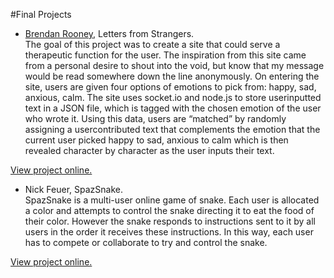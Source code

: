 #Final Projects

* [Brendan Rooney](http://www.brendan-rooney.com/), Letters from Strangers.   
The goal of this project was to create a site that could serve a therapeutic function for the user. The inspiration from this site came from a personal desire to shout into the void, but know that my message would be read somewhere down the line anonymously. On entering the site, users are given four options of emotions to pick from: happy, sad, anxious, calm. The site uses socket.io and node.js to store userinputted text in a JSON file, which is tagged with the chosen emotion of the user who wrote it. Using this data, users are “matched” by randomly assigning a usercontributed text that complements the emotion that the current user picked happy to sad, anxious to calm which is then revealed character by character as the user inputs their text.

[View project online.](https://sleepy-retreat-70077.herokuapp.com/)


* Nick Feuer, SpazSnake.   
SpazSnake is a multi-user online game of snake.  Each user is allocated a color and attempts to control the snake directing it to eat the food of their color. However the snake responds to instructions sent to it by all users in the order it receives these instructions. In this way, each user has to compete or collaborate to try and control the snake. 

[View project online.](http://spazsnake.herokuapp.com/)
